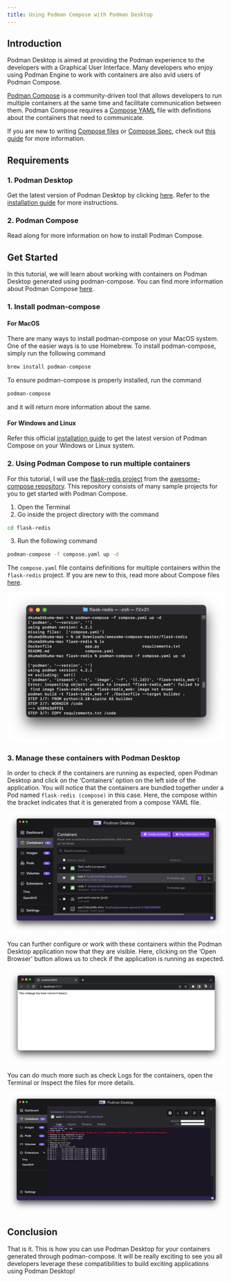 ```yaml
---
title: Using Podman Compose with Podman Desktop
---
```


## Introduction

Podman Desktop is aimed at providing the Podman experience to the developers with a Graphical User Interface. Many developers who enjoy using Podman Engine to work with containers are also avid users of Podman Compose. 

[Podman Compose](https://github.com/containers/podman-compose#readme) is a community-driven tool that allows developers to run multiple containers at the same time and facilitate communication between them. Podman Compose requires a [Compose YAML](https://compose-spec.io/) file with definitions about the containers that need to communicate.

If you are new to writing [Compose files](https://github.com/compose-spec/compose-spec/blob/master/spec.md#compose-file) or [Compose Spec](https://compose-spec.io/), check out [this guide](https://github.com/compose-spec/compose-spec/blob/master/spec.md) for more information. 

## Requirements

### 1. Podman Desktop
Get the latest version of Podman Desktop by clicking [here](/downloads). Refer to the [installation guide](/docs/installation/macos-install) for more instructions.
### 2. Podman Compose
Read along for more information on how to install Podman Compose.

## Get Started

In this tutorial, we will learn about working with containers on Podman Desktop generated using podman-compose. You can find more information about Podman Compose [here](https://github.com/containers/podman-compose/blob/devel/README.md). 

### 1. Install podman-compose
#### For MacOS

There are many ways to install podman-compose on your MacOS system. One of the easier ways is to use Homebrew. To install podman-compose, simply run the following command

```sh
brew install podman-compose
```

To ensure podman-compose is properly installed, run the command 
```sh
podman-compose
``` 
and it will return more information about the same.

#### For Windows and Linux

Refer this official [installation guide](https://github.com/containers/podman-compose#installation) to get the latest version of Podman Compose on your Windows or Linux system. 

### 2. Using Podman Compose to run multiple containers

For this tutorial, I will use the [flask-redis project](https://github.com/docker/awesome-compose/tree/master/flask-redis) from the [awesome-compose repository](https://github.com/docker/awesome-compose). This repository consists of many sample projects for you to get started with Podman Compose. 
1. Open the Terminal
2. Go inside the project directory with the command 
```sh
cd flask-redis
```
3. Run the following command 
```sh
podman-compose -f compose.yaml up -d
```
The `compose.yaml` file contains definitions for multiple containers within the `flask-redis` project. If you are new to this, read more about Compose files [here](https://github.com/compose-spec/compose-spec/blob/master/spec.md#compose-file).

![img1](img/image2.png)

### 3. Manage these containers with Podman Desktop

In order to check if the containers are running as expected, open Podman Desktop and click on the ‘Containers’ option on the left side of the application. You will notice that the containers are bundled together under a Pod named `flask-redis (compose)` in this case. Here, the compose within the bracket indicates that it is generated from a compose YAML file. 

![img2](img/image1.png)

You can further configure or work with these containers within the Podman Desktop application now that they are visible. Here, clicking on the ‘Open Browser’ button allows us to check if the application is running as expected. 

![img3](img/image4.png)

You can do much more such as check Logs for the containers, open the Terminal or Inspect the files for more details.

![img4](img/image3.png)

## Conclusion

That is it. This is how you can use Podman Desktop for your containers generated through podman-compose. It will be really exciting to see you all developers leverage these compatibilities to build exciting applications using Podman Desktop!

